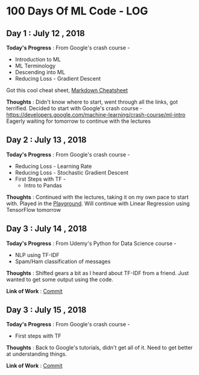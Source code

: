 # 100 Days Of ML Code - LOG

## Day 1 : July 12 , 2018
 
**Today's Progress** : From Google's crash course -
* Introduction to ML
* ML Terminology
* Descending into ML
* Reducing Loss - Gradient Descent

Got this cool cheat sheet, [Markdown Cheatsheet](https://github.com/tchapi/markdown-cheatsheet/blob/master/README.md)

**Thoughts** : Didn't know where to start, went through all the links, got terrified. Decided to start with Google's crash course - https://developers.google.com/machine-learning/crash-course/ml-intro
Eagerly waiting for tomorrow to continue with the lectures

## Day 2 : July 13 , 2018
 
**Today's Progress** : From Google's crash course -
* Reducing Loss - Learning Rate
* Reducing Loss - Stochastic Gradient Descent
* First Steps with TF - 
	* Intro to Pandas

**Thoughts** : Continued with the lectures, taking it on my own pace to start with. Played in the [Playground](http://playground.tensorflow.org). Will continue with Linear Regression using TensorFlow tomorrow

## Day 3 : July 14 , 2018
 
**Today's Progress** : From Udemy's Python for Data Science course -
* NLP using TF-IDF
* Spam/Ham classification of messages

**Thoughts** : Shifted gears a bit as I heard about TF-IDF from a friend. Just wanted to get some output using the code.

**Link of Work** : [Commit](https://github.com/lagneshthakur/100DaysOfMLCode/commit/dea1dacb39a38448297c0f697f743487b5b9a2a9)

## Day 3 : July 15 , 2018
 
**Today's Progress** : From Google's crash course -
* First steps with TF

**Thoughts** : Back to Google's tutorials, didn't get all of it. Need to get better at understanding things.

**Link of Work** : [Commit](https://github.com/lagneshthakur/100DaysOfMLCode/commit/5216777f1400f519891b33eabd49c47c863b91e5)